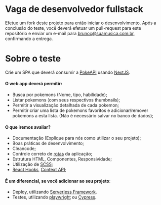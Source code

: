 # Vaga de desenvolvedor fullstack

Efetue um fork deste projeto para então iniciar o desenvolvimento. Após a conclusão do teste, você deverá efetuar um pull-request para este repositório e enviar um e-mail para brunoc@suamusica.com.br, confirmando a entrega.

# Sobre o teste

Crie um SPA que deverá consumir a [PokeAPI](https://pokeapi.co/) usando [NextJS](https://nextjs.org/).

#### O web app deverá permitir: 
- Busca por pokemons (Nome, tipo, habilidade);
- Listar pokemons (com seus respectivos thumbnails);
- Permitir a visualização detalhada de cada pokemon;
- Permitir criar uma lista de pokemons favoritos e adicionar/remover pokemons a esta lista. (Não é necessário salvar no banco de dados);

#### O que iremos avaliar?
- Documentação (Explique para nós como utilizar o seu projeto);
- Boas práticas de desenvolvimento;
- Cleancode;
- Controle correto de [rotas](https://nextjs.org/docs/routing/introduction) da aplicação;
- Estrutura HTML, Componentes, Responsividade;
- Utilização de [SCSS](https://sass-lang.com/);
- [React Hooks](https://pt-br.reactjs.org/docs/hooks-intro.html), [Context API](https://pt-br.reactjs.org/docs/context.html);

#### É um diferencial, se você adicionar ao seu projeto:
- Deploy, utilizando [Serverless Framework](https://www.serverless.com/).
- Testes, utilizando [playwright](https://playwright.dev/) ou [Cypress](https://www.cypress.io/).
